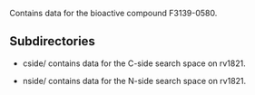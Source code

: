 Contains data for the bioactive compound F3139-0580.

## Subdirectories

- cside/ contains data for the C-side search space on rv1821.

- nside/ contains data for the N-side search space on rv1821.

